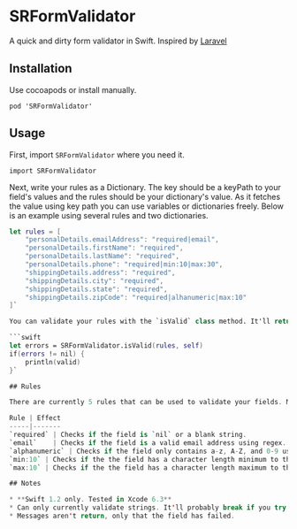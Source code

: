 # SRFormValidator

A quick and dirty form validator in Swift. Inspired by [Laravel](http://laravel.com/docs/5.1/validation)

## Installation

Use cocoapods or install manually.

`pod 'SRFormValidator'`

## Usage

First, import `SRFormValidator` where you need it.

`import SRFormValidator`

Next, write your rules as a Dictionary. The key should be a keyPath to your field's values and the rules should be your dictionary's value. As it fetches the value using key path you can use variables or dictionaries freely. Below is an example using several rules and two dictionaries.

```swift
let rules = [
    "personalDetails.emailAddress": "required|email",
    "personalDetails.firstName": "required",
    "personalDetails.lastName": "required",
    "personalDetails.phone": "required|min:10|max:30",
    "shippingDetails.address": "required",
    "shippingDetails.city": "required",
    "shippingDetails.state": "required",
    "shippingDetails.zipCode": "required|alhanumeric|max:10"
]`

You can validate your rules with the `isValid` class method. It'll return the fields that are erroring in an array or nil if the fields are valid.

```swift
let errors = SRFormValidator.isValid(rules, self)
if(errors != nil) {
    println(valid)
}`    

## Rules

There are currently 5 rules that can be used to validate your fields. Multiple rules can be used in tandem when separated with a `|`. Some rules use a `:` to include arguments.

Rule | Effect
-----|-------
`required` | Checks if the field is `nil` or a blank string.
`email`    | Checks if the field is a valid email address using regex.
`alphanumeric` | Checks if the field only contains a-z, A-Z, and 0-9 using regex.
`min:10` | Checks if the the field has a character length minimum to the value set or if an integer whether the value is >= to the rule.
`max:10` | Checks if the the field has a character length maximum to the value set or if an integer whether the value is <= to the rule.

## Notes

* **Swift 1.2 only. Tested in Xcode 6.3**
* Can only currently validate strings. It'll probably break if you try anything else but you can give it a go. Min and Max will try to parse ints.
* Messages aren't return, only that the field has failed.

